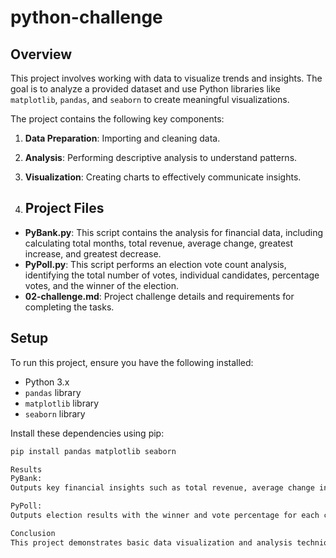 # python-challenge

## Overview

This project involves working with data to visualize trends and insights. The goal is to analyze a provided dataset and use Python libraries like `matplotlib`, `pandas`, and `seaborn` to create meaningful visualizations.

The project contains the following key components:
1. **Data Preparation**: Importing and cleaning data.
2. **Analysis**: Performing descriptive analysis to understand patterns.
3. **Visualization**: Creating charts to effectively communicate insights.

4. ## Project Files

- **PyBank.py**: This script contains the analysis for financial data, including calculating total months, total revenue, average change, greatest increase, and greatest decrease.
- **PyPoll.py**: This script performs an election vote count analysis, identifying the total number of votes, individual candidates, percentage votes, and the winner of the election.
- **02-challenge.md**: Project challenge details and requirements for completing the tasks.

## Setup

To run this project, ensure you have the following installed:
- Python 3.x
- `pandas` library
- `matplotlib` library
- `seaborn` library

Install these dependencies using pip:
```bash
pip install pandas matplotlib seaborn

Results
PyBank:
Outputs key financial insights such as total revenue, average change in profits, and more.

PyPoll:
Outputs election results with the winner and vote percentage for each candidate.

Conclusion
This project demonstrates basic data visualization and analysis techniques using Python. It highlights the use of core data manipulation libraries and visualizing insights effectively for decision-making.

